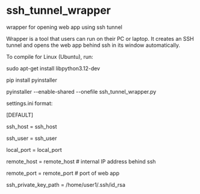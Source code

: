 # ssh_tunnel_wrapper
wrapper for opening web app using ssh tunnel

Wrapper is a tool that users can run on their PC or laptop. It creates an SSH tunnel and opens the web app behind ssh in its window automatically.

To compile for Linux (Ubuntu), run:

sudo apt-get install libpython3.12-dev

pip install pyinstaller

pyinstaller --enable-shared --onefile ssh_tunnel_wrapper.py

settings.ini format:

[DEFAULT]

ssh_host = ssh_host

ssh_user = ssh_user

local_port = local_port

remote_host = remote_host # internal IP address behind ssh

remote_port = remote_port # port of web app

ssh_private_key_path = /home/user1/.ssh/id_rsa

